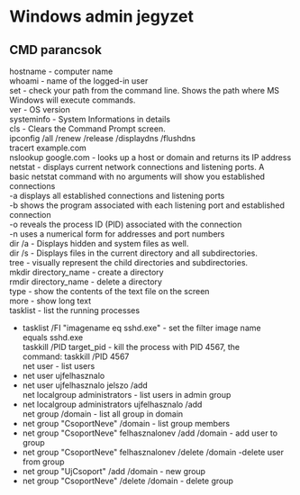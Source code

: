 # Windows admin jegyzet

## CMD parancsok

hostname - computer name<br>
whoami - name of the logged-in user<br>
set - check your path from the command line. Shows the path where MS Windows will execute commands.<br>
ver - OS version<br>
systeminfo - System Informations in details<br>
cls - Clears the Command Prompt screen.<br>
ipconfig /all /renew /release /displaydns /flushdns <br>
tracert example.com<br>
nslookup google.com - looks up a host or domain and returns its IP address<br>
netstat - displays current network connections and listening ports. A basic netstat command with no arguments will show you established connections<br>
  -a displays all established connections and listening ports<br>
  -b shows the program associated with each listening port and established connection<br>
  -o reveals the process ID (PID) associated with the connection<br>
  -n uses a numerical form for addresses and port numbers<br>
dir /a - Displays hidden and system files as well.<br>
dir /s - Displays files in the current directory and all subdirectories.<br>
tree - visually represent the child directories and subdirectories.<br>
mkdir directory_name - create a directory<br>
rmdir directory_name - delete a directory<br>
type - show the contents of the text file on the screen<br>
more - show long text<br>
tasklist - list the running processes<br>
  - tasklist /FI "imagename eq sshd.exe"  -  set the filter image name equals sshd.exe<br>
taskkill /PID target_pid  - kill the process with PID 4567, the command: taskkill /PID 4567<br>
net user - list users<br>
  - net user ujfelhasznalo<br>
  - net user ujfelhasznalo jelszo /add<br>
net localgroup administrators  - list users in admin group<br>
  - net localgroup administrators ujfelhasznalo /add<br>
net group /domain  - list all group in domain<br>
  - net group "CsoportNeve" /domain  - list group members<br>
  - net group "CsoportNeve" felhasznalonev /add /domain  - add user to group<br>
  - net group "CsoportNeve" felhasznalonev /delete /domain  -delete user from group<br>
  - net group "UjCsoport" /add /domain  - new group<br>
  - net group "CsoportNeve" /delete /domain  - delete group<br>
